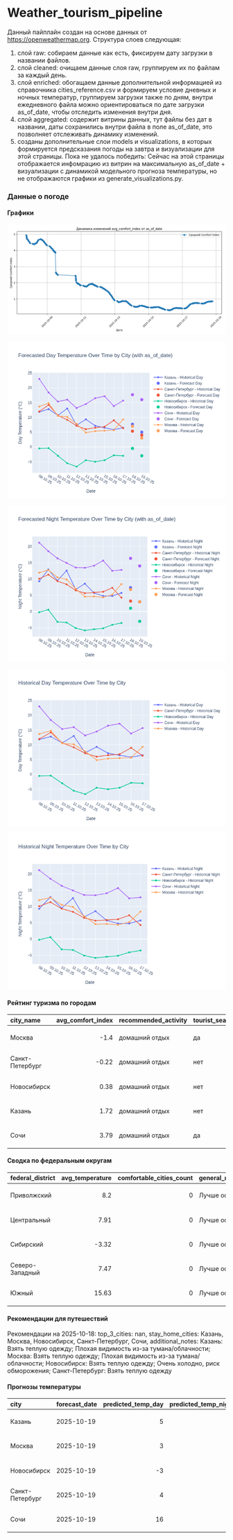 # Weather_tourism_pipeline
Данный пайплайн создан на основе данных от https://openweathermap.org.
Структура слоев следующая:
  1) слой raw: 
  собираем данные как есть, фиксируем дату загрузки в названии файлов.
  2) слой cleaned:
  очищаем данные слоя raw, группируем их по файлам за каждый день.
  3) слой enriched:
  обогащаем данные дополнительной информацией из справочника cities_reference.csv и формируем условие дневных и ночных температур,
  группируем загрузки также по дням, внутри ежедневного файла можно ориентироваться по дате загрузки as_of_date, чтобы отследить изменения внутри дня.
  4) слой aggregated:
   содержит витрины данных, тут файлы без дат в названии, даты сохранились внутри файла в поле as_of_date, это позволняет отслеживать динамику изменений.
  6) созданы дополнительные слои models и visualizations, в которых формируется предсказания погоды на завтра и визуализации для этой страницы.
  Пока не удалось победить: Сейчас на этой страницы отображается инфомрацию из витрин на максимальную as_of_date + визуализации с динамикой модельного прогноза температуры, 
  но не отображаются графики из generate_visualizations.py.
<!-- WEATHER DATA START -->
### Данные о погоде

#### Графики
![Comfort Index Trend](data/visualizations/comfort_index_trend.png)

![Forecasted Day Temperature](data/visualizations/forecasted_day_temperature.png)

![Forecasted Night Temperature](data/visualizations/forecasted_night_temperature.png)

![Historical Day Temperature](data/visualizations/historical_day_temperature.png)

![Historical Night Temperature](data/visualizations/historical_night_temperature.png)

#### Рейтинг туризма по городам
| city_name       |   avg_comfort_index | recommended_activity   | tourist_season_match   | tourism_season   | tour_recommendation       | as_of_date          |
|:----------------|--------------------:|:-----------------------|:-----------------------|:-----------------|:--------------------------|:--------------------|
| Москва          |               -1.4  | домашний отдых         | да                     | Круглогодично    | домашний отдых в сезон    | 2025-10-18 18:48:00 |
| Санкт-Петербург |               -0.22 | домашний отдых         | нет                    | Май-Сентябрь     | домашний отдых вне сезона | 2025-10-18 18:48:00 |
| Новосибирск     |                0.38 | домашний отдых         | нет                    | Июнь-Август      | домашний отдых вне сезона | 2025-10-18 18:48:00 |
| Казань          |                1.72 | домашний отдых         | нет                    | Май-Сентябрь     | домашний отдых вне сезона | 2025-10-18 18:48:00 |
| Сочи            |                3.79 | домашний отдых         | да                     | Май-Октябрь      | домашний отдых в сезон    | 2025-10-18 18:48:00 |

#### Сводка по федеральным округам
| federal_district   |   avg_temperature |   comfortable_cities_count | general_recommendation   | as_of_date          |
|:-------------------|------------------:|---------------------------:|:-------------------------|:--------------------|
| Приволжский        |              8.2  |                          0 | Лучше остаться дома      | 2025-10-18 18:48:00 |
| Центральный        |              7.91 |                          0 | Лучше остаться дома      | 2025-10-18 18:48:00 |
| Сибирский          |             -3.32 |                          0 | Лучше остаться дома      | 2025-10-18 18:48:00 |
| Северо-Западный    |              7.47 |                          0 | Лучше остаться дома      | 2025-10-18 18:48:00 |
| Южный              |             15.63 |                          0 | Лучше остаться дома      | 2025-10-18 18:48:00 |

#### Рекомендации для путешествий
Рекомендации на 2025-10-18: top_3_cities: nan, stay_home_cities: Казань, Москва, Новосибирск, Санкт-Петербург, Сочи, additional_notes: Казань: Взять теплую одежду; Плохая видимость из-за тумана/облачности; Москва: Взять теплую одежду; Плохая видимость из-за тумана/облачности; Новосибирск: Взять теплую одежду; Очень холодно, риск обморожения; Санкт-Петербург: Взять теплую одежду

#### Прогнозы температуры
| city            | forecast_date   |   predicted_temp_day |   predicted_temp_night | model_type       | as_of_date          |
|:----------------|:----------------|---------------------:|-----------------------:|:-----------------|:--------------------|
| Казань          | 2025-10-19      |                    5 |                      3 | LinearRegression | 2025-10-18 18:48:31 |
| Москва          | 2025-10-19      |                    3 |                      3 | LinearRegression | 2025-10-18 18:48:31 |
| Новосибирск     | 2025-10-19      |                   -3 |                     -3 | LinearRegression | 2025-10-18 18:48:31 |
| Санкт-Петербург | 2025-10-19      |                    4 |                      3 | LinearRegression | 2025-10-18 18:48:31 |
| Сочи            | 2025-10-19      |                   16 |                     14 | LinearRegression | 2025-10-18 18:48:31 |


<!-- WEATHER DATA END -->
